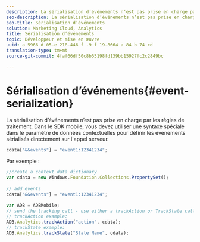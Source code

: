```yaml
---
description: La sérialisation d’événements n’est pas prise en charge par les règles de traitement. Dans le SDK Mobile, vous devez utiliser une syntaxe spéciale dans le paramètre de données contextuelles pour définir les événements sérialisés directement dans l’appel au serveur.
seo-description: La sérialisation d’événements n’est pas prise en charge par les règles de traitement. Dans le SDK Mobile, vous devez utiliser une syntaxe spéciale dans le paramètre de données contextuelles pour définir les événements sérialisés directement dans l’appel au serveur.
seo-title: Sérialisation d’événements
solution: Marketing Cloud, Analytics
title: Sérialisation d’événements
topic: Développeur et mise en œuvre
uuid: a 5966 d 05-e 218-446 f -9 f 19-8664 a 84 b 74 cd
translation-type: tm+mt
source-git-commit: 4faf66df50c8b65198fd139bb15927fc2c2849bc

---
```



# Sérialisation d’événements{#event-serialization}

La sérialisation d’événements n’est pas prise en charge par les règles de traitement. Dans le SDK mobile, vous devez utiliser une syntaxe spéciale dans le paramètre de données contextuelles pour définir les événements sérialisés directement sur l'appel serveur.

```js
cdata["&&events"] = "event1:12341234";
```

Par exemple :

```js
//create a context data dictionary 
var cdata = new Windows.Foundation.Collections.PropertySet(); 
 
// add events 
cdata["&&events"] = "event1:12341234"; 
 
var ADB = ADBMobile; 
// send the tracking call - use either a trackAction or TrackState call. 
// trackAction example: 
ADB.Analytics.trackAction("action", cdata); 
// trackState example: 
ADB.Analytics.trackState("State Name", cdata);
```

